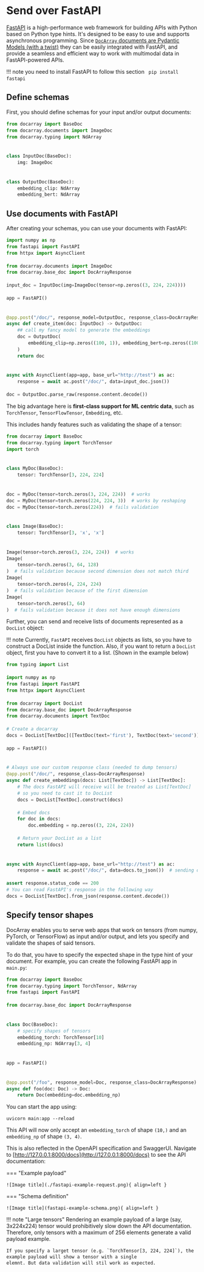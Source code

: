 # Send over FastAPI

[FastAPI](https://fastapi.tiangolo.com/) is a high-performance web framework for building APIs with Python based on Python type hints. It's designed to be easy to use and supports asynchronous programming. 
Since [`DocArray` documents are Pydantic Models (with a twist)](../../representing/first_step.md) they can be easily integrated with FastAPI, 
and provide a seamless and efficient way to work with multimodal data in FastAPI-powered APIs.

!!! note
    you need to install FastAPI to follow this section
    ``` 
    pip install fastapi
    ```

## Define schemas

First, you should define schemas for your input and/or output documents:
```python
from docarray import BaseDoc
from docarray.documents import ImageDoc
from docarray.typing import NdArray


class InputDoc(BaseDoc):
    img: ImageDoc


class OutputDoc(BaseDoc):
    embedding_clip: NdArray
    embedding_bert: NdArray
```

## Use documents with FastAPI

After creating your schemas, you can use your documents with FastAPI:

```python
import numpy as np
from fastapi import FastAPI
from httpx import AsyncClient

from docarray.documents import ImageDoc
from docarray.base_doc import DocArrayResponse

input_doc = InputDoc(img=ImageDoc(tensor=np.zeros((3, 224, 224))))

app = FastAPI()


@app.post("/doc/", response_model=OutputDoc, response_class=DocArrayResponse)
async def create_item(doc: InputDoc) -> OutputDoc:
    ## call my fancy model to generate the embeddings
    doc = OutputDoc(
        embedding_clip=np.zeros((100, 1)), embedding_bert=np.zeros((100, 1))
    )
    return doc


async with AsyncClient(app=app, base_url="http://test") as ac:
    response = await ac.post("/doc/", data=input_doc.json())

doc = OutputDoc.parse_raw(response.content.decode())
```

The big advantage here is **first-class support for ML centric data**, such as `TorchTensor`, `TensorFlowTensor`, `Embedding`, etc.

This includes handy features such as validating the shape of a tensor:

```python
from docarray import BaseDoc
from docarray.typing import TorchTensor
import torch


class MyDoc(BaseDoc):
    tensor: TorchTensor[3, 224, 224]


doc = MyDoc(tensor=torch.zeros(3, 224, 224))  # works
doc = MyDoc(tensor=torch.zeros(224, 224, 3))  # works by reshaping
doc = MyDoc(tensor=torch.zeros(224))  # fails validation


class Image(BaseDoc):
    tensor: TorchTensor[3, 'x', 'x']


Image(tensor=torch.zeros(3, 224, 224))  # works
Image(
    tensor=torch.zeros(3, 64, 128)
)  # fails validation because second dimension does not match third
Image(
    tensor=torch.zeros(4, 224, 224)
)  # fails validation because of the first dimension
Image(
    tensor=torch.zeros(3, 64)
)  # fails validation because it does not have enough dimensions
```


Further, you can send and receive lists of documents represented as a `DocList` object:

!!! note
    Currently, `FastAPI` receives `DocList` objects as lists, so you have to construct a DocList inside the function.
    Also, if you want to return a `DocList` object, first you have to convert it to a list. 
    (Shown in the example below)

```python
from typing import List

import numpy as np
from fastapi import FastAPI
from httpx import AsyncClient

from docarray import DocList
from docarray.base_doc import DocArrayResponse
from docarray.documents import TextDoc

# Create a docarray
docs = DocList[TextDoc]([TextDoc(text='first'), TextDoc(text='second')])

app = FastAPI()


# Always use our custom response class (needed to dump tensors)
@app.post("/doc/", response_class=DocArrayResponse)
async def create_embeddings(docs: List[TextDoc]) -> List[TextDoc]:
    # The docs FastAPI will receive will be treated as List[TextDoc]
    # so you need to cast it to DocList
    docs = DocList[TextDoc].construct(docs)

    # Embed docs
    for doc in docs:
        doc.embedding = np.zeros((3, 224, 224))

    # Return your DocList as a list
    return list(docs)


async with AsyncClient(app=app, base_url="http://test") as ac:
    response = await ac.post("/doc/", data=docs.to_json())  # sending docs as json

assert response.status_code == 200
# You can read FastAPI's response in the following way
docs = DocList[TextDoc].from_json(response.content.decode())
```

## Specify tensor shapes

DocArray enables you to serve web apps that work on tensors (from numpy, PyTorch, or TensorFlow) as input and/or output,
and lets you specify and validate the shapes of said tensors.

To do that, you have to specify the expected shape in the type hint of your document.
For example, you can create the following FastAPI app in `main.py`:

```python
from docarray import BaseDoc
from docarray.typing import TorchTensor, NdArray
from fastapi import FastAPI

from docarray.base_doc import DocArrayResponse


class Doc(BaseDoc):
    # specify shapes of tensors
    embedding_torch: TorchTensor[10]
    embedding_np: NdArray[3, 4]


app = FastAPI()


@app.post("/foo", response_model=Doc, response_class=DocArrayResponse)
async def foo(doc: Doc) -> Doc:
    return Doc(embedding=doc.embedding_np)
```

You can start the app using:
```terminal
uvicorn main:app --reload
```

This API will now only accept an `embedding_torch` of shape `(10,)` and an `embedding_np` of shape `(3, 4)`.

This is also reflected in the OpenAPI specification and SwaggerUI.
Navigate to [http://127.0.0.1:8000/docs](http://127.0.0.1:8000/docs) to see the API documentation:

=== "Example payload"

    ![Image title](./fastapi-example-request.png){ align=left }


=== "Schema definition"

    ![Image title](fastapi-example-schema.png){ align=left }

!!! note "Large tensors"
    Rendering an example payload of a large (say, 3x224x224) tensor would prohibitively slow down the API documentation.
    Therefore, only tensors with a maximum of 256 elements generate a valid payload example.

    If you specify a larget tensor (e.g. `TorchTensor[3, 224, 224]`), the example payload will show a tensor with a single
    elemnt. But data validation will stil work as expected.

